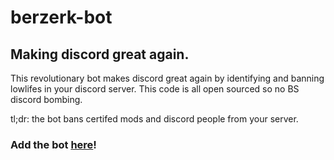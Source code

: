 # berzerk-bot
## Making discord great again.

This revolutionary bot makes discord great again by identifying and banning lowlifes in your discord server. This code is all open sourced so no BS discord bombing.

tl;dr: the bot bans certifed mods and discord people from your server.

### Add the bot [here](https://discord.com/oauth2/authorize?client_id=925963938477256814&scope=bot&permissions=4)!
